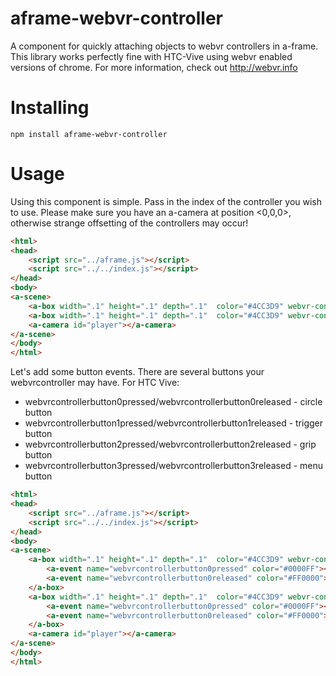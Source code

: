 # aframe-webvr-controller
A component for quickly attaching objects to webvr controllers in a-frame. This library works perfectly fine with HTC-Vive using webvr enabled versions of chrome. For more information, check out http://webvr.info

# Installing

```
npm install aframe-webvr-controller
```

# Usage 
Using this component is simple. Pass in the index of the controller you wish to use.  Please make sure you have an a-camera at position <0,0,0>, otherwise strange offsetting of the controllers may occur!

```html 
<html>
<head>
    <script src="../aframe.js"></script>
    <script src="../../index.js"></script>
</head>
<body>
<a-scene>
    <a-box width=".1" height=".1" depth=".1"  color="#4CC3D9" webvr-controller="0"></a-box>
    <a-box width=".1" height=".1" depth=".1"  color="#4CC3D9" webvr-controller="1"></a-box>
    <a-camera id="player"></a-camera>
</a-scene>
</body>
</html>
```

Let's add some button events. There are several buttons your webvrcontroller may have. For HTC Vive:
* webvrcontrollerbutton0pressed/webvrcontrollerbutton0released - circle button
* webvrcontrollerbutton1pressed/webvrcontrollerbutton1released - trigger button
* webvrcontrollerbutton2pressed/webvrcontrollerbutton2released - grip button
* webvrcontrollerbutton3pressed/webvrcontrollerbutton3released - menu button

```html
<html>
<head>
    <script src="../aframe.js"></script>
    <script src="../../index.js"></script>
</head>
<body>
<a-scene>
    <a-box width=".1" height=".1" depth=".1"  color="#4CC3D9" webvr-controller="0">
        <a-event name="webvrcontrollerbutton0pressed" color="#0000FF"></a-event>
        <a-event name="webvrcontrollerbutton0released" color="#FF0000"></a-event>
    </a-box>
    <a-box width=".1" height=".1" depth=".1"  color="#4CC3D9" webvr-controller="1">
        <a-event name="webvrcontrollerbutton0pressed" color="#0000FF"></a-event>
        <a-event name="webvrcontrollerbutton0released" color="#FF0000"></a-event>
    </a-box>
    <a-camera id="player"></a-camera>
</a-scene>
</body>
</html>
```
